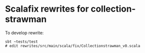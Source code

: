 # Scalafix rewrites for collection-strawman

To develop rewrite:
```
sbt ~tests/test
# edit rewrites/src/main/scala/fix/Collectionstrawman_v0.scala
```

